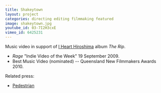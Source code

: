 ```yaml
---
title: Shakeytown
layout: project
categories: directing editing filmmaking featured
image: shakeytown.jpg
youtube_id: 03-7I2H3cxE
vimeo_id: 6425231
---
```


Music video in support of [I Heart Hiroshima][ihh] album _The Rip_.

- _Rage_ "Indie Video of the Week" 19 September 2009.
- Best Music Video (nominated) -- Queensland New Filmmakers Awards 2010.

Related press:

- [Pedestrian](http://www.pedestrian.tv/news/pop-culture/new-i-heart-hiroshima-video---shakeytown-/3144.htm)

[ihh]: http://www.ihearthiroshima.com
